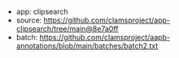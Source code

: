 * app: clipsearch
* source: https://github.com/clamsproject/app-clipsearch/tree/main@8e7a0ff
* batch: https://github.com/clamsproject/aapb-annotations/blob/main/batches/batch2.txt
